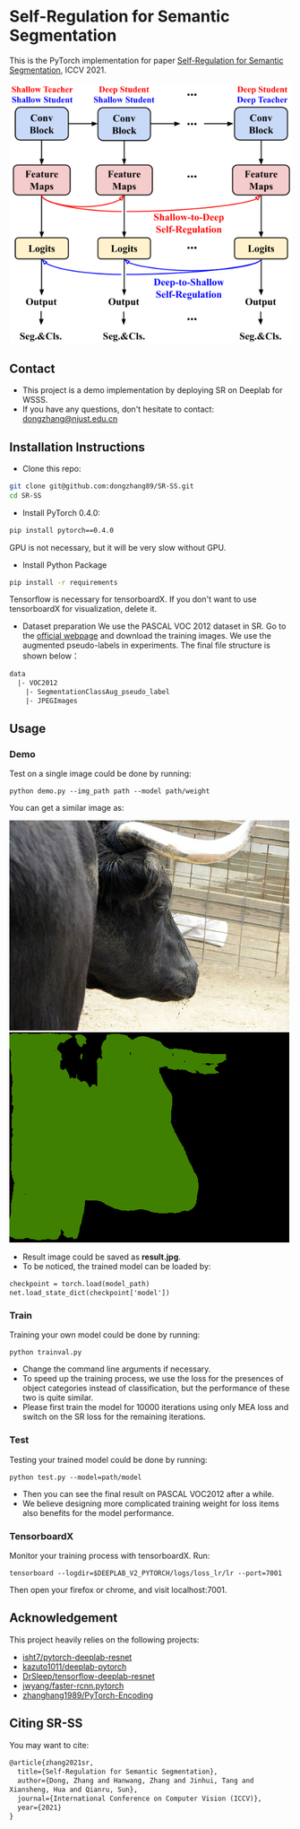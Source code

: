# Self-Regulation for Semantic Segmentation

This is the PyTorch implementation for paper [Self-Regulation for Semantic Segmentation](https://arxiv.org/abs/2108.09702), ICCV 2021.

![SR](imgs/SR.png)

## Contact
* This project is a demo implementation by deploying SR on Deeplab for WSSS. 
* If you have any questions, don't hesitate to contact: dongzhang@njust.edu.cn

## Installation Instructions
- Clone this repo:
```bash
git clone git@github.com:dongzhang89/SR-SS.git
cd SR-SS
```

- Install PyTorch 0.4.0:
```bash
pip install pytorch==0.4.0
```
GPU is not necessary, but it will be very slow without GPU.

- Install Python Package
```bash
pip install -r requirements
```
Tensorflow is necessary for tensorboardX. If you don't want to use tensorboardX for visualization, delete it.

- Dataset preparation
We use the PASCAL VOC 2012 dataset in SR. Go to the [official webpage](http://host.robots.ox.ac.uk/pascal/VOC/voc2012/) and download the training images. We use the augmented pseudo-labels in experiments. The final file structure is shown below：
```
data
  |- VOC2012
    |- SegmentationClassAug_pseudo_label
    |- JPEGImages
```

## Usage
### Demo
Test on a single image could be done by running:
```
python demo.py --img_path path --model path/weight
```
You can get a similar image as:

![input](imgs/input.png)![output](imgs/output.png)

* Result image could be saved as **result.jpg**.
* To be noticed, the trained model can be loaded by:
```
checkpoint = torch.load(model_path)
net.load_state_dict(checkpoint['model'])
```

### Train
Training your own model could be done by running:
```
python trainval.py
```
* Change the command line arguments if necessary. 
* To speed up the training process, we use the loss for the presences of object categories instead of classification, but the performance of these two is quite similar.
* Please first train the model for 10000 iterations using only MEA loss and switch on the SR loss for the remaining iterations.

### Test
Testing your trained model could be done by running:
```
python test.py --model=path/model
```
* Then you can see the final result on PASCAL VOC2012 after a while. 
* We believe designing more complicated training weight for loss items also benefits for the model performance.

### TensorboardX
Monitor your training process with tensorboardX. Run:
```
tensorboard --logdir=$DEEPLAB_V2_PYTORCH/logs/loss_lr/lr --port=7001
```
Then open your firefox or chrome, and visit localhost:7001. 
 
## Acknowledgement
This project heavily relies on the following projects:
- [isht7/pytorch-deeplab-resnet](https://github.com/isht7/pytorch-deeplab-resnet)
- [kazuto1011/deeplab-pytorch](https://github.com/kazuto1011/deeplab-pytorch)
- [DrSleep/tensorflow-deeplab-resnet](https://github.com/DrSleep/tensorflow-deeplab-resnet)
- [jwyang/faster-rcnn.pytorch](https://github.com/jwyang/faster-rcnn.pytorch)
- [zhanghang1989/PyTorch-Encoding](https://github.com/zhanghang1989/PyTorch-Encoding)

## Citing SR-SS
You may want to cite:
```
@article{zhang2021sr,
  title={Self-Regulation for Semantic Segmentation},
  author={Dong, Zhang and Hanwang, Zhang and Jinhui, Tang and Xiansheng, Hua and Qianru, Sun},
  journal={International Conference on Computer Vision (ICCV)},
  year={2021}
}
```